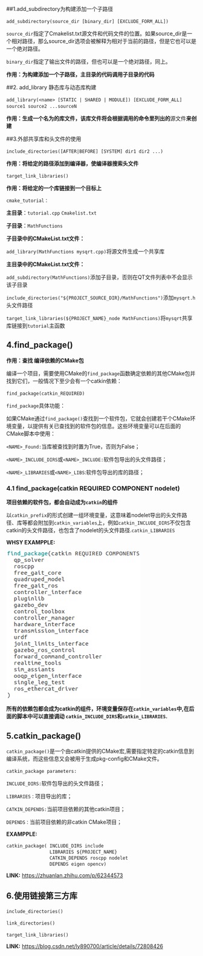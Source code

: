 ##1.add_subdirectory为构建添加一个子路径

`add_subdirectory(source_dir [binary_dir] [EXCLUDE_FORM_ALL])`

`source_dir`指定了Cmakelist.txt源文件和代码文件的位置。如果source_dir是一个相对路径，那么source_dir选项会被解释为相对于当前的路径，但是它也可以是一个绝对路径。

`binary_dir`指定了输出文件的路径，但也可以是一个绝对路径，同上。

**作用：为构建添加一个子路径，主目录的代码调用子目录的代码**

##2. add_library 静态库与动态库构建

``add_library(<name> [STATIC | SHARED | MODULE])
[EXCLUDE_FORM_ALL]
source1 source2 ...sourceN``

**作用：生成一个名为<name>的库文件，该库文件将会根据调用的命令里列出的**源文件**来创建**

##3.外部共享库和头文件的使用

`include_directories([AFTER|BEFORE] [SYSTEM] dir1 dir2 ...)`

**作用：将给定的路径添加到编译器，使编译器搜索头文件**

`target_link_libraries()`

**作用：将给定的一个库链接到一个目标上**

`cmake_tutorial：`

**主目录**：`tutorial.cpp` `Cmakelist.txt`

**子目录**：`MathFunctions`

**子目录中的CMakeList.txt文件：**

`add_library(MathFunctions mysqrt.cpp)`将源文件生成一个共享库

**主目录中的CMakeList.txt文件：**

`add_subdirectory(MathFunctions)`添加子目录，否则在QT文件列表中不会显示该子目录

`include_directories("${PROJECT_SOURCE_DIR}/MathFunctions")`添加`mysqrt.h`头文件路径

`target_link_libraries(${PROJECT_NAME}_node MathFunctions)`将`mysqrt`共享库链接到`tutorial`主函数
## 4.find_package()

**作用：查找 编译依赖的CMake包**

编译一个项目，需要使用CMake的``find_package``函数确定依赖的其他CMake包并找到它们，一般情况下至少会有一个catkin依赖：

``find_package(catkin_REQUIRED)``

``find_package``具体功能：

如果CMake通过``find_package()``查找到一个软件包，它就会创建若干个CMake环境变量，以提供有关已查找到的软件包的信息。这些环境变量可以在后面的CMake脚本中使用：

``<NAME>_Found:``当库被查找到时置为True，否则为False；

``<NAME>_INCLUDE_DIRS``或``<NAME>_INCLUDE:``软件包导出的头文件路径；

``<NAME>_LIBRARIES``或``<NAME>_LIBS``:软件包导出的库的路径；

### 4.1 find_package(catkin REQUIRED COMPONENT nodelet)

**项目依赖的软件包，都会自动成为``catkin``的组件**

以``catkin_prefix``的形式创建一组环境变量，这意味着nodelet导出的头文件路径、库等都会附加到``catkin_variables``上，例如``catkin_INCLUDE_DIRS``不仅包含catkin的头文件路径，也包含了nodelet的头文件路径.``catkin_LIBRARIES``

**WHSY EXAMPPLE:**

![catkin_COMPONENT](assets/markdown-img-paste-20190823160044946.png)

**所有的依赖包都会成为catkin的组件，环境变量保存在``catkin_variables``中,在后面的脚本中可以直接调动 ``catkin_INCLUDE_DIRS``和``catkin_LIBRARIES``.**

## 5.catkin_package()

``catkin_package()``是一个由catkin提供的CMake宏,需要指定特定的catkin信息到编译系统，而这些信息又会被用于生成pkg-config和CMake文件。

``catkin_package parameters:``

``INCLUDE_DIRS:``软件包导出的头文件路径；

``LIBRARIES：``项目导出的库；

``CATKIN_DEPENDS:``当前项目依赖的其他catkin项目；

``DEPENDS：``当前项目依赖的非catkin CMake项目；

**EXAMPPLE:**
````
catkin_package( INCLUDE_DIRS include  
                LIBRARIES ${PROJECT_NAME}   
                CATKIN_DEPENDS roscpp nodelet   
                DEPENDS eigen opencv)
````
**LINK:** https://zhuanlan.zhihu.com/p/62344573

## 6.使用链接第三方库

``include_directories()``

``link_directories()``

``target_link_libraries()``

**LINK:** https://blog.csdn.net/ly890700/article/details/72808426
